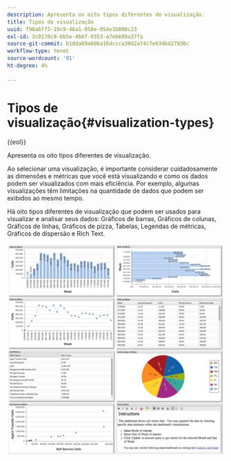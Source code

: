 ```yaml
---
description: Apresenta os oito tipos diferentes de visualização.
title: Tipos de visualização
uuid: f98a6ff5-19c9-46a1-958e-054e1b808c23
exl-id: 3c0170c8-6b5e-4b8f-9353-a7eb699a37fa
source-git-commit: b1dda69a606a16dccca30d2a74c7e63dbd27936c
workflow-type: tm+mt
source-wordcount: '91'
ht-degree: 4%

---
```


# Tipos de visualização{#visualization-types}

{{eol}}

Apresenta os oito tipos diferentes de visualização.

Ao selecionar uma visualização, é importante considerar cuidadosamente as dimensões e métricas que você está visualizando e como os dados podem ser visualizados com mais eficiência. Por exemplo, algumas visualizações têm limitações na quantidade de dados que podem ser exibidos ao mesmo tempo.

Há oito tipos diferentes de visualização que podem ser usados para visualizar e analisar seus dados: Gráficos de barras, Gráficos de colunas, Gráficos de linhas, Gráficos de pizza, Tabelas, Legendas de métricas, Gráficos de dispersão e Rich Text.

![](assets/visualization_types.png)
